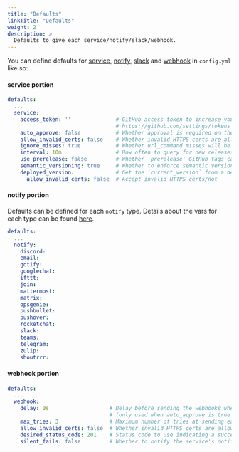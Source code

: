 ```yaml
---
title: "Defaults"
linkTitle: "Defaults"
weight: 2
description: >
  Defaults to give each service/notify/slack/webhook.
---
```


You can define defaults for [service](/docs/config/service), [notify](/docs/config/notify), [slack](/docs/config/slack) and [webhook](/docs/config/webhook) in `config.yml` like so:


#### **service** portion
```yaml
defaults:
  ...
  service:
    access_token: ''              # GitHub access token to increase your rate-limit and/or access private repos
                                  # https://github.com/settings/tokens - w/ repo.public_repo/repo for public/private
    auto_approve: false           # Whether approval is required on the web UI for sending the new release WebHooks
    allow_invalid_certs: false    # Whether invalid HTTPS certs are allowed in queries
    ignore_misses: true           # Whether url_command misses will be reported in the logs
    interval: 10m                 # How often to query for new releases
    use_prerelease: false         # Whether 'prerelease' GitHub tags can be used
    semantic_versioning: true     # Whether to enforce semantic versioning (required to only alert on newew versions)
    deployed_version:             # Get the `current_version` from a deployed service
      allow_invalid_certs: false  # Accept invalid HTTPS certs/not
```

#### **notify** portion
Defaults can be defined for each `notify` type. Details about the vars for each type can be found [here](/docs/config/notify).

```yaml
defaults:
  ...
  notify:
    discord:
    email:
    gotify:
    googlechat:
    ifttt:
    join:
    mattermost:
    matrix:
    opsgenie:
    pushbullet:
    pushover:
    rocketchat:
    slack:
    teams:
    telegram:
    zulip:
    shoutrrr:
```


#### **webhook** portion
```yaml
defaults:
  ...
  webhook:
    delay: 0s                   # Delay before sending the webhooks when a new release is found
                                # (only used when auto_approve is true for the service)
    max_tries: 3                # Maximum number of tries at sending each webhook
    allow_invalid_certs: false  # Whether invalid HTTPS certs are allowed in this webhook
    desired_status_code: 201    # Status code to use indicating a success. Using 0 will accept any 2XX status code
    silent_fails: false         # Whether to notify the service's notifiers if max_tries fails occur
```
